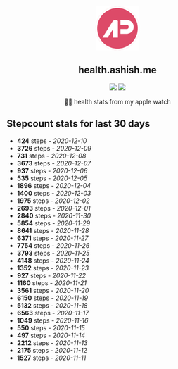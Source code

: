 <p align="center">
  <img src="https://raw.githubusercontent.com/ashishdotme/assets/master/logo.png" alt="drawing" width="100"/>
</p>

<h2 align="center">health.ashish.me</h2>

<p align="center">
<a href="https://img.shields.io/github/last-commit/ashishdotme/health.ashish.me?style=for-the-badge"><img src="https://img.shields.io/github/last-commit/ashishdotme/health.ashish.me?style=for-the-badge"></a>
<a href="https://img.shields.io/github/workflow/status/ashishdotme/health.ashish.me/Build%20health.ashish.me/master?style=for-the-badge"><img src="https://img.shields.io/github/workflow/status/ashishdotme/health.ashish.me/Build%20health.ashish.me/master?style=for-the-badge"></a>
</p>

<p align="center">👨‍⚕️ health stats from my apple watch</p>

## Stepcount stats for last 30 days

<!-- index starts -->

- **424** steps - _2020-12-10_
- **3726** steps - _2020-12-09_
- **731** steps - _2020-12-08_
- **3673** steps - _2020-12-07_
- **937** steps - _2020-12-06_
- **535** steps - _2020-12-05_
- **1896** steps - _2020-12-04_
- **1400** steps - _2020-12-03_
- **1975** steps - _2020-12-02_
- **2693** steps - _2020-12-01_
- **2840** steps - _2020-11-30_
- **5854** steps - _2020-11-29_
- **8641** steps - _2020-11-28_
- **6371** steps - _2020-11-27_
- **7754** steps - _2020-11-26_
- **3793** steps - _2020-11-25_
- **4148** steps - _2020-11-24_
- **1352** steps - _2020-11-23_
- **927** steps - _2020-11-22_
- **1160** steps - _2020-11-21_
- **3561** steps - _2020-11-20_
- **6150** steps - _2020-11-19_
- **5132** steps - _2020-11-18_
- **6563** steps - _2020-11-17_
- **1049** steps - _2020-11-16_
- **550** steps - _2020-11-15_
- **497** steps - _2020-11-14_
- **2212** steps - _2020-11-13_
- **2175** steps - _2020-11-12_
- **1527** steps - _2020-11-11_
<!-- index ends -->
